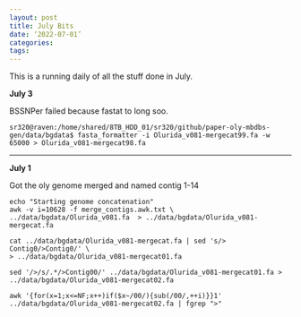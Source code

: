 ```yaml
---
layout: post
title: July Bits
date: ‘2022-07-01’
categories:
tags:
---
```


This is a running daily of all the stuff done in July.


**July 3**

BSSNPer failed because fastat to long soo.

```
sr320@raven:/home/shared/8TB_HDD_01/sr320/github/paper-oly-mbdbs-gen/data/bgdata$ fasta_formatter -i Olurida_v081-mergecat99.fa -w 65000 > Olurida_v081-mergecat98.fa
```




---

**July 1**

Got the oly genome merged and named contig 1-14
```{bash}
echo "Starting genome concatenation"
awk -v i=10628 -f merge_contigs.awk.txt \
../data/bgdata/Olurida_v081.fa  > ../data/bgdata/Olurida_v081-mergecat.fa
```

```{bash}
cat ../data/bgdata/Olurida_v081-mergecat.fa | sed 's/> Contig0/>Contig0/' \
> ../data/bgdata/Olurida_v081-mergecat01.fa
```

```{bash}
sed '/>/s/.*/>Contig00/' ../data/bgdata/Olurida_v081-mergecat01.fa > ../data/bgdata/Olurida_v081-mergecat02.fa
```

```{bash}
awk '{for(x=1;x<=NF;x++)if($x~/00/){sub(/00/,++i)}}1' ../data/bgdata/Olurida_v081-mergecat02.fa | fgrep ">"

```
